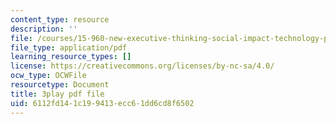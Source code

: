 ```yaml
---
content_type: resource
description: ''
file: /courses/15-960-new-executive-thinking-social-impact-technology-projects-fall-2017-spring-2018/6112fd141c199413ecc61dd6cd8f6502_EZCmSXZnT6Q.pdf
file_type: application/pdf
learning_resource_types: []
license: https://creativecommons.org/licenses/by-nc-sa/4.0/
ocw_type: OCWFile
resourcetype: Document
title: 3play pdf file
uid: 6112fd14-1c19-9413-ecc6-1dd6cd8f6502
---
```

